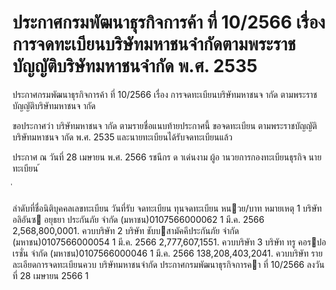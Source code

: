 
# ประกาศกรมพัฒนาธุรกิจการค้า ที่ 10/2566 เรื่อง การจดทะเบียนบริษัทมหาชนจำกัดตามพระราชบัญญัติบริษัทมหาชนจำกัด พ.ศ. 2535
      
      

      
      

  
 
 
ประกาศกรมพัฒนาธุรกิจการค้า 
ที่  10/2566 
เรื่อง   การจดทะเบียนบริษัทมหาชนจ ากัด 
ตามพระราชบัญญัติบริษัทมหาชนจ ากัด 
 
 
ขอประกาศว่า  บริษัทมหาชนจ ากัด  ตามรายชื่อแนบท้ายประกาศนี้  ขอจดทะเบียน 
ตามพระราชบัญญัติบริษัทมหาชนจ ากัด  พ.ศ.  2535  และนายทะเบียนได้รับจดทะเบียนแล้ว 
 
ประกาศ  ณ  วันที่  28  เมษายน  พ.ศ.  2566 
รชนีกร  ด าเด่นงาม 
ผู้อ านวยการกองทะเบียนธุรกิจ 
นายทะเบียน 
้
 
่
 

ลําดับที่ชื่อนิติบุคคลเลขทะเบียน
วันที่รับ
 จดทะเบียน
ทุนจดทะเบียน 
หนวย/บาท
หมายเหตุ
1 บริษัท อลิอันซ อยุธยา ประกันภัย จํากัด (มหาชน)0107566000062 1 มี.ค. 2566 2,568,800,0001. ควบบริษัท
2 บริษัท ชับบสามัคคีประกันภัย จํากัด (มหาชน)0107566000054 1 มี.ค. 2566 2,777,607,1551. ควบบริษัท
3 บริษัท ทรู คอรปอเรชั่น จํากัด (มหาชน)0107566000046 1 มี.ค. 2566 138,208,403,2041. ควบบริษัท
รายละเอียดการจดทะเบียนควบ  บริษัทมหาชนจํากัด
ประกาศกรมพัฒนาธุรกิจการคา  ที่  10/2566  ลงวันที่  28  เมษายน  2566
1